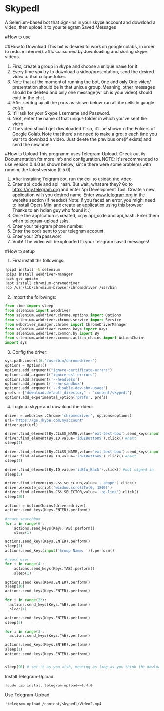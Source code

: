 # Skypedl
A Selenium-based bot that sign-ins in your skype account and download a video, then upload it to your telegram Saved Messages

#How to use

##How to Download
This bot is desired to work on google colabs, in order to reduce internet traffic consumed by downloading and storing skype videos.
1. First, create a group in skype and choose a unique name for it
2. Every time you try to download a video/presentation, send the desired video to that unique folder.
3. Note that at the moment of running the bot, One and only One video/ presentation should be in that unique group. Meaning, other messages should be deleted and only one message(which is your video) should exist in the chat.
4. After setting up all the parts as shown below, run all the cells in google colab. 
5. It'll ask for your Skype Username and Password.
6. Next, enter the name of that unique folder in which you've sent the video
7. The video should get downloaded. If so, it'll be shown in the Folders of Google Colab.
Note that there's no need to make a group each time you want to download a video. Just delete the previous one(if exists) and send the new one!

#How to Upload
This programm uses Telegram-Upload. Check out its Documentation for more info and configuration.
NOTE: It's recommended to use version 0.4.0 as shown below, since there were some problems with running the latest version (0.5.0).

1. After installing Telgram bot, run the cell to upload the video
2. Enter api_code and api_hash. But wait, what are they?
Go to https://my.telegram.org and enter Api Development Tool. Create a new application with you desired name. Enter www.telegram.org in the website section (if needed)
Note: If you faced an error, you might need to install Opera Mini and create an application using this browser. Thanks to an indian guy who found it :)
3. Once the application is created, copy api_code and api_hash. Enter them when telegram-upload asks.
4. Enter your telegram phone number.
5. Enter the code sent to your telegram account
6. Enter your 2fa password
7. Voila! The video will be uploaded to your telegram saved messages!





#How to setup
1. First install the followings:
```sh
!pip3 install -U selenium
!pip3 install webdriver-manager
!apt-get update
!apt install chromium-chromedriver
!cp /usr/lib/chromium-browser/chromedriver /usr/bin
```

2. Import the followings:
```python
from time import sleep
from selenium import webdriver
from selenium.webdriver.chrome.options import Options
from selenium.webdriver.chrome.service import Service
from webdriver_manager.chrome import ChromeDriverManager
from selenium.webdriver.common.keys import Keys
from selenium.webdriver.common.by import By
from selenium.webdriver.common.action_chains import ActionChains
import sys
```

3. Config the driver:
```python
sys.path.insert(0,'/usr/bin/chromedriver')
options = Options()
options.add_argument("ignore-certificate-errors")
options.add_argument("ignore-ssl-errrors")
options.add_argument('--headless')
options.add_argument('--no-sandbox')
options.add_argument('--disable-dev-shm-usage')
prefs = {"download.default_directory" : 'content/skypedl'}
options.add_experimental_option('prefs', prefs)
```

4. Login to skype and download the video:
```python
driver = webdriver.Chrome('chromedriver', options=options)
url='https://go.skype.com/myaccount'
driver.get(url)

driver.find_element(By.CLASS_NAME,value='ext-text-box').send_keys(input('Skype Email: ')) #email
driver.find_element(By.ID,value='idSIButton9').click() #next
sleep(1)

driver.find_element(By.CLASS_NAME,value='ext-text-box').send_keys(input('Skype Password: ')) #pass
driver.find_element(By.ID,value='idSIButton9').click() #next
sleep(1)

driver.find_element(By.ID,value='idBtn_Back').click() #not signed in
sleep(5)

driver.find_element(By.CSS_SELECTOR,value='._20opP').click()
driver.execute_script('window.scrollTo(0, 1800)')
driver.find_element(By.CSS_SELECTOR,value='.cg-link').click()
sleep(30)

actions = ActionChains(driver=driver)
actions.send_keys(Keys.ENTER).perform()

#reach searchbox
for i in range(6):
    actions.send_keys(Keys.TAB).perform()
    sleep(1)

actions.send_keys(Keys.ENTER).perform()
sleep(1)
actions.send_keys(input('Group Name: ')).perform()

#reach user
for i in range(4):
    actions.send_keys(Keys.TAB).perform()
    sleep(1)

actions.send_keys(Keys.ENTER).perform()
sleep(10)
actions.send_keys(Keys.ENTER).perform()

for i in range(22):
  actions.send_keys(Keys.TAB).perform()
  sleep(1)

actions.send_keys(Keys.ENTER).perform()
sleep(3)

for i in range(3):
  actions.send_keys(Keys.TAB).perform()

actions.send_keys(Keys.ENTER).perform()
sleep(1)
actions.send_keys(Keys.ENTER).perform()


sleep(90) # set it as you wish, meaning as long as you think the dowload process will take time
```

Install Telegram-Upload:
```sh
!sudo pip install telegram-upload==0.4.0
```

Use Telegram-Upload
```sh
!telegram-upload /content/skypedl/Video2.mp4
```

